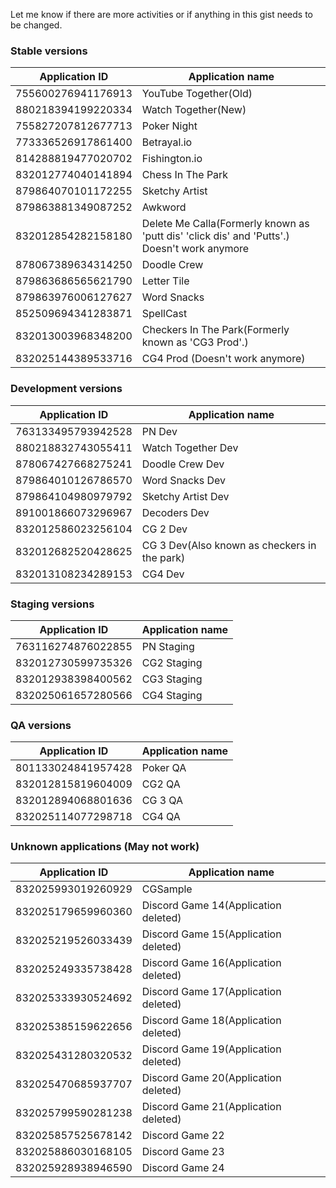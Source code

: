 Let me know if there are more activities or if anything in this gist needs to be changed.

### Stable versions
| Application ID | Application name |
| --- | --- |
| 755600276941176913 | YouTube Together(Old) |
| 880218394199220334 | Watch Together(New) |
| 755827207812677713 | Poker Night |
| 773336526917861400 | Betrayal.io |
| 814288819477020702 | Fishington.io |
| 832012774040141894 | Chess In The Park |
| 879864070101172255 | Sketchy Artist |
| 879863881349087252 | Awkword |
| 832012854282158180 | Delete Me Calla(Formerly known as 'putt dis' 'click dis' and 'Putts'.) Doesn't work anymore |
| 878067389634314250 | Doodle Crew |
| 879863686565621790 | Letter Tile |
| 879863976006127627 | Word Snacks |
| 852509694341283871 | SpellCast |
| 832013003968348200 | Checkers In The Park(Formerly known as 'CG3 Prod'.) |
| 832025144389533716 | CG4 Prod (Doesn't work anymore) |

### Development versions
| Application ID | Application name |
| --- | --- |
| 763133495793942528 | PN Dev |
| 880218832743055411 | Watch Together Dev |
| 878067427668275241 | Doodle Crew Dev |
| 879864010126786570 | Word Snacks Dev |
| 879864104980979792 | Sketchy Artist Dev |
| 891001866073296967 | Decoders Dev |
| 832012586023256104 | CG 2 Dev |
| 832012682520428625 | CG 3 Dev(Also known as checkers in the park) |
| 832013108234289153 | CG4 Dev |
### Staging versions
| Application ID | Application name |
| --- | --- |
| 763116274876022855 | PN Staging |
| 832012730599735326 | CG2 Staging |
| 832012938398400562 | CG3 Staging |
| 832025061657280566 | CG4 Staging |

### QA versions
| Application ID | Application name |
| --- | --- |
| 801133024841957428 | Poker QA |
| 832012815819604009 | CG2 QA |
| 832012894068801636 | CG 3 QA |
| 832025114077298718 | CG4 QA |

### Unknown applications (May not work)
| Application ID | Application name |
| --- | --- |
| 832025993019260929 | CGSample |
| 832025179659960360 | Discord Game 14(Application deleted) |
| 832025219526033439 | Discord Game 15(Application deleted) |
| 832025249335738428 | Discord Game 16(Application deleted) |
| 832025333930524692 | Discord Game 17(Application deleted) |
| 832025385159622656 | Discord Game 18(Application deleted)  |
| 832025431280320532 | Discord Game 19(Application deleted) |
| 832025470685937707 | Discord Game 20(Application deleted) |
| 832025799590281238 | Discord Game 21(Application deleted)  |
| 832025857525678142 | Discord Game 22 |
| 832025886030168105 | Discord Game 23 |
| 832025928938946590 | Discord Game 24 |